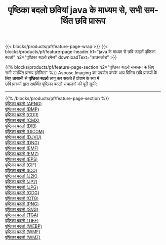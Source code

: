 ﻿---
title: पृष्ठिका बदलो छवियां java के माध्यम से, सभी समर्थित छवि प्रारूप 
weight: 3920
url: /hi/java/change-background 
lang: hi
langdirlevel: 2
locales: zh-hans,ja,it,ru,de,es,fr,nl,id,lt,pl,pt,vi,tr,ko,zh-hant,ar,hi,th,sv,cs,uk,he
description: Aspose.Imaging का उपयोग करके आप java के माध्यम से आसानी से पृष्ठिका बदलो चित्र बना सकते हैं
---

{{< blocks/products/pf/feature-page-wrap >}}
{{< blocks/products/pf/feature-page-header h1="java के माध्यम से छवि फ़ाइलें पृष्ठिका बदलो" h2="पृष्ठिका बदलो इमेज" downloadText="डाउनलोड" >}}


{{% blocks/products/pf/feature-page-section  h2="पृष्ठिका बदलो संचालन के लिए सभी समर्थित प्रारूप इमेजिस" %}}
Aspose.Imaging का उपयोग करके आप विभिन्न छवि प्रारूपों के लिए आसानी से **पृष्ठिका बदलो** लागू कर सकते हैं प्रोग्राम के रूप में
<br/>
छवि प्रारूपों द्वारा समर्थित पृष्ठिका बदलो संचालनों की पूरी सूची:
<hr/>
{{% /blocks/products/pf/feature-page-section %}}
<div class="container-fluid productfamilypage bg-gray">
    <div class="convertypes bg-gray agp-content section">
        <div class="container">
		<div class="row other-converters">
		    <div class='col-md-2 other-converter remove-lp remove-rp'><a href="/imaging/hi/java/change-background/apng" >पृष्ठिका बदलो (APNG)</a></div><div class='col-md-2 other-converter remove-lp remove-rp'><a href="/imaging/hi/java/change-background/bmp" >पृष्ठिका बदलो (BMP)</a></div><div class='col-md-2 other-converter remove-lp remove-rp'><a href="/imaging/hi/java/change-background/cdr" >पृष्ठिका बदलो (CDR)</a></div><div class='col-md-2 other-converter remove-lp remove-rp'><a href="/imaging/hi/java/change-background/cmx" >पृष्ठिका बदलो (CMX)</a></div><div class='col-md-2 other-converter remove-lp remove-rp'><a href="/imaging/hi/java/change-background/dib" >पृष्ठिका बदलो (DIB)</a></div><div class='col-md-2 other-converter remove-lp remove-rp'><a href="/imaging/hi/java/change-background/dicom" >पृष्ठिका बदलो (DICOM)</a></div><div class='col-md-2 other-converter remove-lp remove-rp'><a href="/imaging/hi/java/change-background/djvu" >पृष्ठिका बदलो (DJVU)</a></div><div class='col-md-2 other-converter remove-lp remove-rp'><a href="/imaging/hi/java/change-background/dng" >पृष्ठिका बदलो (DNG)</a></div><div class='col-md-2 other-converter remove-lp remove-rp'><a href="/imaging/hi/java/change-background/emf" >पृष्ठिका बदलो (EMF)</a></div><div class='col-md-2 other-converter remove-lp remove-rp'><a href="/imaging/hi/java/change-background/emz" >पृष्ठिका बदलो (EMZ)</a></div><div class='col-md-2 other-converter remove-lp remove-rp'><a href="/imaging/hi/java/change-background/eps" >पृष्ठिका बदलो (EPS)</a></div><div class='col-md-2 other-converter remove-lp remove-rp'><a href="/imaging/hi/java/change-background/gif" >पृष्ठिका बदलो (GIF)</a></div><div class='col-md-2 other-converter remove-lp remove-rp'><a href="/imaging/hi/java/change-background/ico" >पृष्ठिका बदलो (ICO)</a></div><div class='col-md-2 other-converter remove-lp remove-rp'><a href="/imaging/hi/java/change-background/j2k" >पृष्ठिका बदलो (J2K)</a></div><div class='col-md-2 other-converter remove-lp remove-rp'><a href="/imaging/hi/java/change-background/jp2" >पृष्ठिका बदलो (JP2)</a></div><div class='col-md-2 other-converter remove-lp remove-rp'><a href="/imaging/hi/java/change-background/jpg" >पृष्ठिका बदलो (JPG)</a></div><div class='col-md-2 other-converter remove-lp remove-rp'><a href="/imaging/hi/java/change-background/odg" >पृष्ठिका बदलो (ODG)</a></div><div class='col-md-2 other-converter remove-lp remove-rp'><a href="/imaging/hi/java/change-background/otg" >पृष्ठिका बदलो (OTG)</a></div><div class='col-md-2 other-converter remove-lp remove-rp'><a href="/imaging/hi/java/change-background/png" >पृष्ठिका बदलो (PNG)</a></div><div class='col-md-2 other-converter remove-lp remove-rp'><a href="/imaging/hi/java/change-background/svg" >पृष्ठिका बदलो (SVG)</a></div><div class='col-md-2 other-converter remove-lp remove-rp'><a href="/imaging/hi/java/change-background/tga" >पृष्ठिका बदलो (TGA)</a></div><div class='col-md-2 other-converter remove-lp remove-rp'><a href="/imaging/hi/java/change-background/tiff" >पृष्ठिका बदलो (TIFF)</a></div><div class='col-md-2 other-converter remove-lp remove-rp'><a href="/imaging/hi/java/change-background/webp" >पृष्ठिका बदलो (WEBP)</a></div><div class='col-md-2 other-converter remove-lp remove-rp'><a href="/imaging/hi/java/change-background/wmf" >पृष्ठिका बदलो (WMF)</a></div><div class='col-md-2 other-converter remove-lp remove-rp'><a href="/imaging/hi/java/change-background/wmz" >पृष्ठिका बदलो (WMZ)</a></div>
                </div>
        </div>
    </div>
</div>
<br/>


